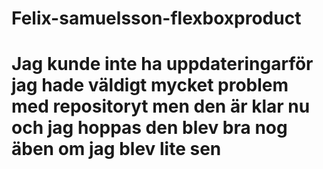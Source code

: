 # Felix-samuelsson-flexboxproduct

# Jag kunde inte ha uppdateringarför jag hade väldigt mycket problem med repositoryt men den är klar nu och jag hoppas den blev bra nog äben om jag blev lite sen
